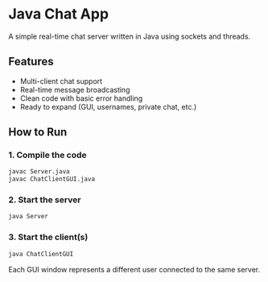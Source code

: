 # Java Chat App

A simple real-time chat server written in Java using sockets and threads.

## Features
- Multi-client chat support
- Real-time message broadcasting
- Clean code with basic error handling
- Ready to expand (GUI, usernames, private chat, etc.)

## How to Run

### 1. Compile the code

```bash
javac Server.java
javac ChatClientGUI.java
```
### 2. Start the server
```bash
java Server
```

### 3. Start the client(s)
```bash
java ChatClientGUI
```
Each GUI window represents a different user connected to the same server.

